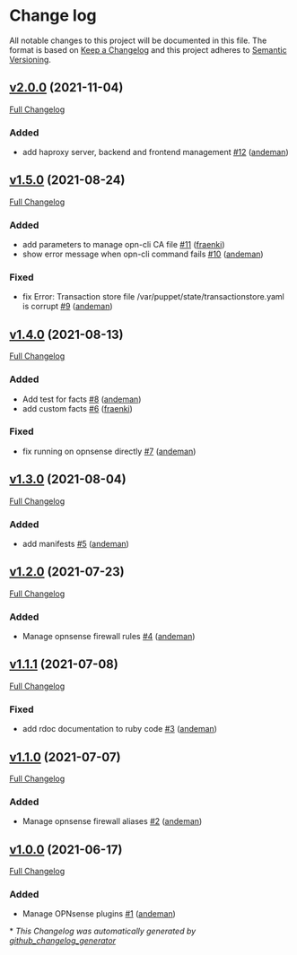 # Change log

All notable changes to this project will be documented in this file. The format is based on [Keep a Changelog](http://keepachangelog.com/en/1.0.0/) and this project adheres to [Semantic Versioning](http://semver.org).

## [v2.0.0](https://github.com/andeman/puppet-opnsense/tree/v2.0.0) (2021-11-04)

[Full Changelog](https://github.com/andeman/puppet-opnsense/compare/v1.5.0...v2.0.0)

### Added

- add haproxy server, backend and frontend management  [\#12](https://github.com/andeman/puppet-opnsense/pull/12) ([andeman](https://github.com/andeman))

## [v1.5.0](https://github.com/andeman/puppet-opnsense/tree/v1.5.0) (2021-08-24)

[Full Changelog](https://github.com/andeman/puppet-opnsense/compare/v1.4.0...v1.5.0)

### Added

- add parameters to manage opn-cli CA file [\#11](https://github.com/andeman/puppet-opnsense/pull/11) ([fraenki](https://github.com/fraenki))
- show error message when opn-cli command fails [\#10](https://github.com/andeman/puppet-opnsense/pull/10) ([andeman](https://github.com/andeman))

### Fixed

- fix Error: Transaction store file /var/puppet/state/transactionstore.yaml is corrupt [\#9](https://github.com/andeman/puppet-opnsense/pull/9) ([andeman](https://github.com/andeman))

## [v1.4.0](https://github.com/andeman/puppet-opnsense/tree/v1.4.0) (2021-08-13)

[Full Changelog](https://github.com/andeman/puppet-opnsense/compare/v1.3.0...v1.4.0)

### Added

- Add test for facts [\#8](https://github.com/andeman/puppet-opnsense/pull/8) ([andeman](https://github.com/andeman))
- add custom facts [\#6](https://github.com/andeman/puppet-opnsense/pull/6) ([fraenki](https://github.com/fraenki))

### Fixed

- fix running on opnsense directly [\#7](https://github.com/andeman/puppet-opnsense/pull/7) ([andeman](https://github.com/andeman))

## [v1.3.0](https://github.com/andeman/puppet-opnsense/tree/v1.3.0) (2021-08-04)

[Full Changelog](https://github.com/andeman/puppet-opnsense/compare/v1.2.0...v1.3.0)

### Added

- add manifests [\#5](https://github.com/andeman/puppet-opnsense/pull/5) ([andeman](https://github.com/andeman))

## [v1.2.0](https://github.com/andeman/puppet-opnsense/tree/v1.2.0) (2021-07-23)

[Full Changelog](https://github.com/andeman/puppet-opnsense/compare/v1.1.1...v1.2.0)

### Added

- Manage opnsense firewall rules [\#4](https://github.com/andeman/puppet-opnsense/pull/4) ([andeman](https://github.com/andeman))

## [v1.1.1](https://github.com/andeman/puppet-opnsense/tree/v1.1.1) (2021-07-08)

[Full Changelog](https://github.com/andeman/puppet-opnsense/compare/v1.1.0...v1.1.1)

### Fixed

- add rdoc documentation to ruby code [\#3](https://github.com/andeman/puppet-opnsense/pull/3) ([andeman](https://github.com/andeman))

## [v1.1.0](https://github.com/andeman/puppet-opnsense/tree/v1.1.0) (2021-07-07)

[Full Changelog](https://github.com/andeman/puppet-opnsense/compare/v1.0.0...v1.1.0)

### Added

- Manage opnsense firewall aliases [\#2](https://github.com/andeman/puppet-opnsense/pull/2) ([andeman](https://github.com/andeman))

## [v1.0.0](https://github.com/andeman/puppet-opnsense/tree/v1.0.0) (2021-06-17)

[Full Changelog](https://github.com/andeman/puppet-opnsense/compare/9c6bc69b7b476916fd4635c3f7e6203b32d58bc8...v1.0.0)

### Added

- Manage OPNsense plugins [\#1](https://github.com/andeman/puppet-opnsense/pull/1) ([andeman](https://github.com/andeman))



\* *This Changelog was automatically generated by [github_changelog_generator](https://github.com/github-changelog-generator/github-changelog-generator)*
